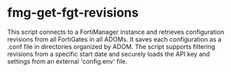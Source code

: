 # fmg-get-fgt-revisions
This script connects to a FortiManager instance and retrieves configuration revisions from all FortiGates in all ADOMs. It saves each configuration as a .conf file in directories organized by ADOM. The script supports filtering revisions from a specific start date and securely loads the API key and settings from an external 'config.env' file.